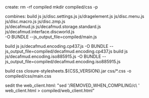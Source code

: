 create:
rm -rf compiled
mkdir compiled/css -p

combines:
build js js/disc.settings.js js/dragelement.js js/disc.menu.js js/disc.macro.js js/disc.zmp.js\
 js/decafmud.js js/decafmud.storage.standard.js js/decafmud.interface.discworld.js \
-O BUNDLE --js_output_file=compiled/main.js

build js js/decafmud.encoding.cp437.js -O BUNDLE --js_output_file=compiled/decafmud.encoding.cp437.js
build js js/decafmud.encoding.iso885915.js -O BUNDLE --js_output_file=compiled/decafmud.encoding.iso885915.js

build css closure-stylesheets.${CSS_VERSION}.jar css/\*.css -o compiled/css/main.css

sedit the web_client.html:
"sed '/REMOVED_WHEN_COMPILING/c\ <script src="main.js" type="text/javascript"></script>' web_client.html > compiled/web_client.html"
